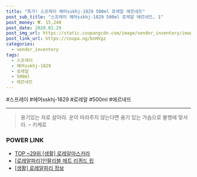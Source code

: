 ```yaml
--- 
title: "특가! 스프레이 헤어sskhj-1829 500ml 로레알 에르네뜨" 
post_sub_title: "스프레이 헤어sskhj-1829 500ml 로레알 에르네뜨, 1" 
post_money: ₩. 15,240 
post_date: 2020.01.29 
post_img_url: https://static.coupangcdn.com/image/vendor_inventory/images/2018/11/19/12/3/91525cc2-88a2-43f1-8254-7453ae48d3b8.jpg 
post_link_url: https://coupa.ng/bnHVgz 
categories: 
  - vendor_inventory 
tags: 
  - 스프레이 
  - 헤어sskhj-1829 
  - 로레알 
  - 500ml 
  - 에르네뜨 
--- 
```

  #스프레이 #헤어sskhj-1829 #로레알 #500ml #에르네뜨 
<hr> 

> 용기있는 자로 살아라. 운이 따라주지 않는다면 용기 있는 가슴으로 불행에 맞서라. – 키케로 


### POWER LINK

* <a href="https://blog.naver.com/fasyy4321/221778506542" target="_blank"> TOP ~29위 [생활] 로레알마스카라</a>
* <a href="https://blog.naver.com/sakai111/221779151208" target="_blank">[로레알파리]인팔리블 매트 리퀴드 립</a>
* <a href="https://blog.naver.com/santokki14/221767034343" target="_blank"> [생활] 로레알파리 정보 </a>
